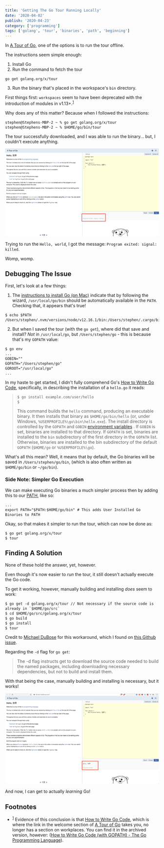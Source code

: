 ```yaml
---
title: 'Getting The Go Tour Running Locally'
date: '2020-04-02'
publish: '2020-04-23'
category: ['programming']
tags: ['golang', 'tour', 'binaries', 'path', 'beginning']
---
```


In [A Tour of Go](https://tour.golang.org/), one of the options is to run the tour offline.

The instructions seem simple enough:

1. Install Go
2. Run the command to fetch the tour

```shell
go get golang.org/x/tour
```

3. Run the binary that's placed in the workspace's `bin` directory.

First things first: `workspaces` seem to have been deprecated with the introduction of modules in v1.13+.<sup>[1](#footnotes)</sup><a id="fn1"></a>

Why does any of this matter? Because when I followed the instructions:

```shell
stephen@Stephens-MBP-2 ~ % go get golang.org/x/tour
stephen@Stephens-MBP-2 ~ % $HOME/go/bin/tour
```

The tour successfully downloaded, and I was able to run the binary... but, I couldn't execute anything.

![](./signal-killed.png)

Trying to run the `Hello, world`, I got the message: `Program exited: signal: killed`.

Womp, womp.

## Debugging The Issue

First, let's look at a few things:

1. The [instructions to install Go (on Mac)](https://golang.org/doc/install?download=go1.14.1.darwin-amd64.pkg) indicate that by following the wizard, `/usr/local/go/bin` should be automatically available in the `PATH`. Checking that, it appears that's true!

```shell
$ echo $PATH
/Users/stephen/.nvm/versions/node/v12.16.1/bin:/Users/stephen/.cargo/bin:/usr/local/bin:/usr/bin:/bin:/usr/sbin:/sbin:/usr/local/go/bin:/Users/stephen/.cargo/bin
```

2. But when I saved the tour (with the `go get`), where did that save and install? _Not_ in `/usr/local/go`, but `/Users/stephen/go` - this is because that's my `GOPATH` value:

```shell
$ go env
...
GOBIN=""
GOPATH="/Users/stephen/go"
GOROOT="/usr/local/go"
...
```

In my haste to get started, I didn't fully comprehend Go's [How to Write Go Code](https://golang.org/doc/code.html), specifically, in describing the installation of a `hello.go` it reads:

> ```shell
> $ go install example.com/user/hello
> $
> ```
>
> This command builds the `hello` command, producing an executable binary. It then installs that binary as `$HOME/go/bin/hello` (or, under Windows, `%USERPROFILE%\go\bin\hello.exe`).
> The install directory is controlled by the `GOPATH` and `GOBIN` [environment variables](https://golang.org/cmd/go/#hdr-Environment_variables) . If `GOBIN` is set, binaries are installed to that directory. If `GOPATH` is set, binaries are installed to the `bin` subdirectory of the first directory in the `GOPATH` list. Otherwise, binaries are installed to the bin subdirectory of the default `GOPATH` (`$HOME/go` or `%USERPROFILE%\go`).

What's all this mean? Well, it means that by default, the Go binaries will be saved in `/Users/stephen/go/bin`, (which is also often written as `$HOME/go/bin` or `~/go/bin`).

### Side Note: Simpler Go Execution

We can make executing Go binaries a much simpler process then by adding this to our [PATH](../../2020-04-15/path-variable-modifying), like so:

```txt:title=.zshrc
...
export PATH="$PATH:$HOME/go/bin" # This adds User Installed Go Binaries to PATH
```

Okay, so that makes it simpler to run the tour, which can now be done as:

```shell
$ go get golang.org/x/tour
$ tour
```

## Finding A Solution

None of these hold the answer, yet, however.

Even though it's now easier to _run_ the tour, it still doesn't actually execute the Go code.

To get it working, however, manually building and installing _does_ seem to work:

```
$ go get -d golang.org/x/tour // Not necessary if the source code is already in `$HOME/go/src`
$ cd $HOME/go/src/golang.org/x/tour
$ go build
$ go install
$ tour
```

Credit to [Michael DuBose](https://github.com/mhdubose) for this workaround, which I found on [this Github issue](https://github.com/golang/tour/issues/866#issuecomment-576387197).

Regarding the `-d` flag for `go get`:

> The -d flag instructs get to download the source code needed to build
> the named packages, including downloading necessary dependencies,
> but not to build and install them.

With that being the case, manually building and installing is necessary, but it works!

![](./success.png)

And now, I can get to actually _learning_ Go!

## Footnotes

-   <sup>[1](#fn1)</sup> Evidence of this conclusion is that [How to Write Go Code](https://golang.org/doc/code.html), which is where the link in the welcome section of [A Tour of Go](https://tour.golang.org/welcome/3) takes you, no longer has a section on workplaces. You can find it in the archived version, however: ([How to Write Go Code (with GOPATH) - The Go Programming Language](https://golang.org/doc/gopath_code.html#Workspaces)).
